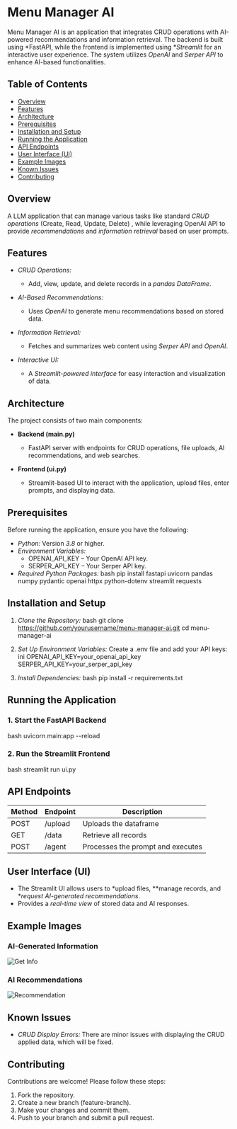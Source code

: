# Menu Manager AI

Menu Manager AI is an application that integrates CRUD operations with AI-powered recommendations and information retrieval. The backend is built using *FastAPI, while the frontend is implemented using **Streamlit* for an interactive user experience. The system utilizes *OpenAI* and *Serper API* to enhance AI-based functionalities.

## Table of Contents
- [Overview](#overview)
- [Features](#features)
- [Architecture](#architecture)
- [Prerequisites](#prerequisites)
- [Installation and Setup](#installation-and-setup)
- [Running the Application](#running-the-application)
- [API Endpoints](#api-endpoints)
- [User Interface (UI)](#user-interface-ui)
- [Example Images](#example-images)
- [Known Issues](#known-issues)
- [Contributing](#contributing)

## Overview

A LLM application that can manage various tasks like standard *CRUD operations* (Create, Read, Update, Delete) , while leveraging OpenAI API to provide *recommendations* and *information retrieval* based on user prompts.

## Features

- *CRUD Operations:*
  - Add, view, update, and delete records in a *pandas DataFrame*.

- *AI-Based Recommendations:*
  - Uses *OpenAI* to generate menu recommendations based on stored data.

- *Information Retrieval:*
  - Fetches and summarizes web content using *Serper API* and *OpenAI*.

- *Interactive UI:*
  - A *Streamlit-powered interface* for easy interaction and visualization of data.

## Architecture

The project consists of two main components:

- **Backend (main.py)**
  - FastAPI server with endpoints for CRUD operations, file uploads, AI recommendations, and web searches.
  
- **Frontend (ui.py)**
  - Streamlit-based UI to interact with the application, upload files, enter prompts, and displaying data.

## Prerequisites

Before running the application, ensure you have the following:

- *Python:* Version *3.8* or higher.
- *Environment Variables:*
  - OPENAI_API_KEY – Your OpenAI API key.
  - SERPER_API_KEY – Your Serper API key.
- *Required Python Packages:*
  bash
  pip install fastapi uvicorn pandas numpy pydantic openai httpx python-dotenv streamlit requests
  

## Installation and Setup

1. *Clone the Repository:*
   bash
   git clone https://github.com/yourusername/menu-manager-ai.git
   cd menu-manager-ai
   

2. *Set Up Environment Variables:*
   Create a .env file and add your API keys:
   ini
   OPENAI_API_KEY=your_openai_api_key
   SERPER_API_KEY=your_serper_api_key
   

3. *Install Dependencies:*
   bash
   pip install -r requirements.txt
   

## Running the Application

### 1. Start the FastAPI Backend
bash
uvicorn main:app --reload


### 2. Run the Streamlit Frontend
bash
streamlit run ui.py


## API Endpoints

| Method | Endpoint   | Description                                        |
|--------|------------|-------------------------------------------------   |
| POST | /upload      | Uploads the dataframe                              |
| GET  | /data        | Retrieve all records                               |
| POST | /agent       | Processes the prompt and executes                  |

## User Interface (UI)

- The Streamlit UI allows users to *upload files, **manage records, and **request AI-generated recommendations*.
- Provides a *real-time view* of stored data and AI responses.

## Example Images

### AI-Generated Information

![Get Info](https://github.com/user-attachments/assets/62ae13be-d4a6-4849-84bf-edb8fe8c5d64)

### AI Recommendations

![Recommendation](https://github.com/user-attachments/assets/c26db73c-e7d1-4feb-8e68-5987a7403dc0)

## Known Issues

- *CRUD Display Errors:* There are minor issues with displaying the CRUD applied data, which will be fixed.

## Contributing

Contributions are welcome! Please follow these steps:

1. Fork the repository.
2. Create a new branch (feature-branch).
3. Make your changes and commit them.
4. Push to your branch and submit a pull request.
